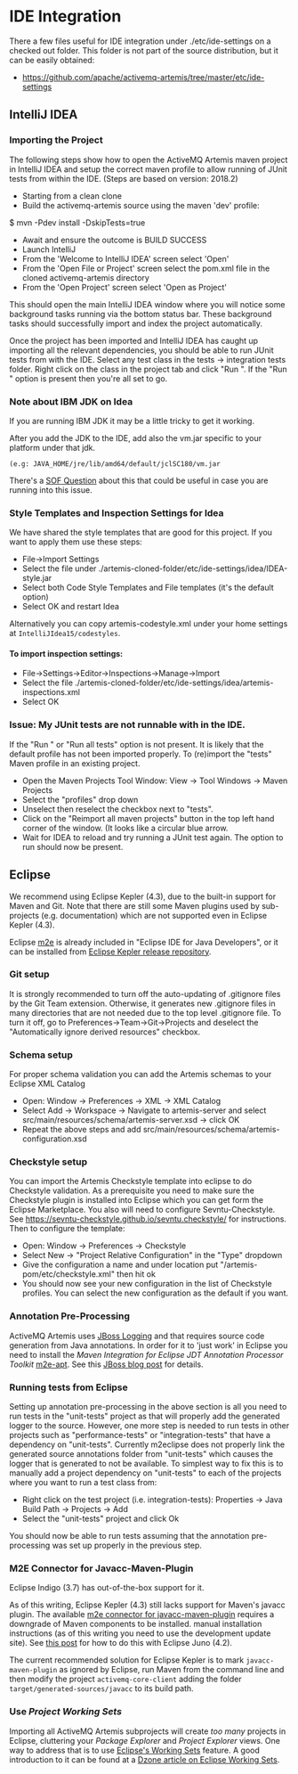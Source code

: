 # IDE Integration

There a few files useful for IDE integration under ./etc/ide-settings on a checked out folder. This folder is not part of the source distribution, but it can be easily obtained:

- https://github.com/apache/activemq-artemis/tree/master/etc/ide-settings

## IntelliJ IDEA

### Importing the Project

The following steps show how to open the ActiveMQ Artemis maven project in IntelliJ IDEA and setup the correct maven profile to allow running of JUnit tests from within the IDE.  (Steps are based on version: 2018.2)

* Starting from a clean clone
* Build the activemq-artemis source using the maven 'dev' profile:

$ mvn -Pdev install -DskipTests=true

* Await and ensure the outcome is BUILD SUCCESS
* Launch IntelliJ
* From the 'Welcome to IntelliJ IDEA' screen select 'Open'
* From the 'Open File or Project' screen select the pom.xml file in the cloned activemq-artemis directory 
* From the 'Open Project' screen select 'Open as Project'

This should open the main IntelliJ IDEA window where you will notice some background tasks running via the bottom status bar. These background tasks should successfully import and index the project automatically.

Once the project has been imported and IntelliJ IDEA has caught up importing all the relevant dependencies, you should be able to run JUnit tests from with the IDE.  Select any test class in the tests -> integration tests folder.  Right click on the class in the project tab and click "Run <classname>".  If the "Run <classname>" option is present then you're all set to go.

### Note about IBM JDK on Idea

If you are running IBM JDK it may be a little tricky to get it working.

After you add the JDK to the IDE, add also the vm.jar specific to your platform under that jdk.

```
(e.g: JAVA_HOME/jre/lib/amd64/default/jclSC180/vm.jar
```

There's a [SOF Question](https://stackoverflow.com/questions/27906481/can-intellij-14-be-used-to-work-with-ibm-jdk-1-7/32852361#32852361) about this that could be useful in case you are running into this issue.

### Style Templates and Inspection Settings for Idea

We have shared the style templates that are good for this project. If you want to apply them use these steps:

* File->Import Settings
* Select the file under ./artemis-cloned-folder/etc/ide-settings/idea/IDEA-style.jar
* Select both Code Style Templates and File templates (it's the default option)
* Select OK and restart Idea

Alternatively you can copy artemis-codestyle.xml under your home settings at ``IntelliJIdea15/codestyles``.

#### To import inspection settings:

* File->Settings->Editor->Inspections->Manage->Import
* Select the file ./artemis-cloned-folder/etc/ide-settings/idea/artemis-inspections.xml
* Select OK

### Issue: My JUnit tests are not runnable with in the IDE.

If the "Run <classname>" or "Run all tests" option is not present.  It is likely that the default profile has not been
imported properly.  To (re)import the "tests" Maven profile in an existing project.

* Open the Maven Projects Tool Window: View -> Tool Windows -> Maven Projects
* Select the "profiles" drop down
* Unselect then reselect the checkbox next to "tests".
* Click on the "Reimport all maven projects" button in the top left hand corner of the window. (It looks like a circular
blue arrow.
* Wait for IDEA to reload and try running a JUnit test again.  The option to run should now be present.

## Eclipse

We recommend using Eclipse Kepler (4.3), due to the built-in support for Maven and Git. Note that there are still some
Maven plugins used by sub-projects (e.g. documentation) which are not supported even in Eclipse Kepler (4.3).

Eclipse [m2e](https://eclipse.org/m2e/) is already included in "Eclipse IDE for Java Developers", or it can be installed
from [Eclipse Kepler release repository](http://download.eclipse.org/releases/kepler).

### Git setup
It is strongly recommended to turn off the auto-updating of .gitignore files by the Git Team extension.  Otherwise, it
generates new .gitignore files in many directories that are not needed due to the top level .gitignore file.  To turn
it off, go to Preferences->Team->Git->Projects and deselect the "Automatically ignore derived resources" checkbox.

### Schema setup
For proper schema validation you can add the Artemis schemas to your Eclipse XML Catalog

* Open: Window -> Preferences -> XML -> XML Catalog
* Select Add -> Workspace -> Navigate to artemis-server and select src/main/resources/schema/artemis-server.xsd -> click OK
* Repeat the above steps and add src/main/resources/schema/artemis-configuration.xsd

### Checkstyle setup
You can import the Artemis Checkstyle template into eclipse to do Checkstyle validation. As a prerequisite you need to make sure the Checkstyle plugin is installed into Eclipse which you can get form the Eclipse Marketplace. You also will need to configure Sevntu-Checkstyle. See https://sevntu-checkstyle.github.io/sevntu.checkstyle/ for instructions. Then to configure the template:

* Open: Window -> Preferences -> Checkstyle
* Select New -> "Project Relative Configuration" in the "Type" dropdown
* Give the configuration a name and under location put "/artemis-pom/etc/checkstyle.xml" then hit ok
* You should now see your new configuration in the list of Checkstyle profiles.  You can select the new configuration as the default if you want.

### Annotation Pre-Processing

ActiveMQ Artemis uses [JBoss Logging](https://developer.jboss.org/wiki/JBossLoggingTooling) and that requires source
code generation from Java annotations. In order for it to 'just work' in Eclipse you need to install the
_Maven Integration for Eclipse JDT Annotation Processor Toolkit_ [m2e-apt](https://github.com/jbosstools/m2e-apt). See
this [JBoss blog post](https://community.jboss.org/en/tools/blog/2012/05/20/annotation-processing-support-in-m2e-or-m2e-apt-100-is-out)
 for details.
 
### Running tests from Eclipse
Setting up annotation pre-processing in the above section is all you need to run tests in the "unit-tests" project as that will properly add the generated logger to the source.  However, one more step is needed to run tests in other projects such as "performance-tests" or "integration-tests" that have a dependency on "unit-tests". Currently m2eclipse does not properly link the generated source annotations folder from "unit-tests" which causes the logger that is generated to not be available.  To simplest way to fix this is to manually add a project dependency on "unit-tests" to each of the projects where you want to run a test class from:

* Right click on the test project (i.e. integration-tests): Properties -> Java Build Path -> Projects -> Add
* Select the "unit-tests" project and click Ok

You should now be able to run tests assuming that the annotation pre-processing was set up properly in the previous step.

### M2E Connector for Javacc-Maven-Plugin

Eclipse Indigo (3.7) has out-of-the-box support for it.

As of this writing, Eclipse Kepler (4.3) still lacks support for Maven's javacc plugin. The available [m2e connector for
javacc-maven-plugin](https://github.com/objectledge/maven-extensions) requires a downgrade of Maven components to be
installed. manual installation instructions (as of this writing you need to use the development update site). See
[this post](https://dev.eclipse.org/mhonarc/lists/m2e-users/msg02725.html) for how to do this with Eclipse Juno (4.2).

The current recommended solution for Eclipse Kepler is to mark `javacc-maven-plugin` as ignored by Eclipse, run Maven
from the command line and then modify the project `activemq-core-client` adding the folder
`target/generated-sources/javacc` to its build path.

### Use _Project Working Sets_

Importing all ActiveMQ Artemis subprojects will create _too many_ projects in Eclipse, cluttering your _Package Explorer_
and _Project Explorer_ views. One way to address that is to use
[Eclipse's Working Sets](https://help.eclipse.org/juno/index.jsp?topic=%2Forg.eclipse.platform.doc.user%2Fconcepts%2Fcworkset.htm)
feature. A good introduction to it can be found at a
[Dzone article on Eclipse Working Sets](https://dzone.com/articles/categorise-projects-package).
